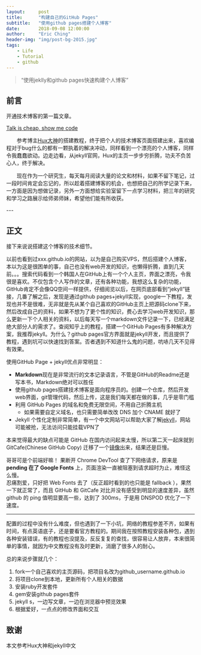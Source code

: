 ```yaml
---
layout:     post
title:      "构建自己的GitHub Pages"
subtitle:   "使用github pages搭建个人博客"
date:       2018-09-08 12:00:00
author:     "Eric Ching"
header-img: "img/post-bg-2015.jpg"
tags:
    - Life
    - Tutorial
    - github
---
```


> “使用jeklly和github pages快速构建个人博客”

## 前言

开通技术博客的第一篇文章。

[Talk is cheap, show me code](#build)

&#8194;&#8194;&#8194;&#8194;参考博主[Hux大神](https://huangxuan.me/)的搭建教程，终于把个人的技术博客页面搭建出来，喜欢编程对于bug什么的都有一颗执着的解决冲动，同样看到一个漂亮的个人博客，同样令我蠢蠢欲动。边走边看，从jekyll官网，Hux的主页一步步穷折腾，功夫不负苦心人，终于解决。

&#8194;&#8194;&#8194;&#8194;现在作为一个研究生，每天每月阅读大量的论文和材料，如果不留下笔记，过一段时间肯定会忘记的，所以趁着搭建博客的机会，也想把自己的所学记录下来，一方面是因为想做记录，另外一方面想给实验室留下一点学习材料，把三年的研究和学习之路展示给师弟师妹，希望他们能有所收获。

<p id = "build"></p>
---

## 正文

接下来说说搭建这个博客的技术细节。  

以前也看到过xxx.github.io的网站，以为是自己购买VPS，然后搭建个人博客，本以为这是很困单的事，自己也没有web开发的知识，也懒得折腾，直到几天前。。。搜索代码看到一个韩国人在GitHub上有一个个人主页，界面之漂亮，令我很是喜欢。不仅包含个人写作的文章，还有各种功能，我想这么复杂的功能，GitHub肯定不会像QQ空间一样提供，仔细阅览以后，在网页底部看到“jekyll”链接，几番了解之后，发现是通过github pages+jekyll实现，google一下教程，发现也并不是很难，无非就是先从某个自己喜欢的GitHub主页上把源码clone下来，然后改成自己的资料，如果不想为了更个性的知识，费心去学习web开发知识，那么更新一下个人相关的资料，以后每天写一个markdown文件记录一下，已经满足绝大部分人的需求了。查阅知乎上的教程，搭建一个GitHub Pages有多种解决方案，我推荐jekyll。为什么？github pages官方界面就是jekyll开发，而且提供了教程，遇到坑可以快速找到答案。否者遇到不知道什么鬼的问题，吭哧几天不见得有效果。

使用GitHub Page + jekyll优点非常明显：

* **Markdown**现在是非常流行的文本记录语言，不管是GitHub的Readme还是写本书，Markdown绝对可以胜任
* 使用github pages搭建技术博客是面向程序员的。创建一个仓库，然后开发web界面，git管理代码，然后上传，这是我们每天都在做的事，几乎是零门槛
* 利用 GitHub Pages 的域名和免费无限空间，不用自己折腾主机
	* 如果需要自定义域名，也只需要简单改改 DNS 加个 CNAME 就好了
* Jekyll 个性化定制非常简单，有一个中文网站可以帮助大家了解[jekyll](http://jekyllcn.com/)，网站可能被抢，无法访问只能挂载VPN了

本来觉得最大的缺点可能是 GitHub 在国内访问起来太慢，所以第二天一起床就到 GitCafe(Chinese GitHub Copy) 迁移了一个[镜像](http://huxpro.gitcafe.io)出来，结果还是巨慢。

哥哥可是个前端好嘛！ 果断开 Chrome DevTool 查了下网络请求，原来是 **pending 在了 Google Fonts** 上，页面渲染一直被阻塞到请求超时为止，难怪这么慢。  
忍痛割爱，只好把 Web Fonts 去了（反正超时看到的也只能是 fallback ），果然一下就正常了，而且 GitHub 和 GitCafe 对比并没有感受到明显的速度差异，虽然 github 的 ping 值明显要高一些，达到了 300ms，于是用 DNSPOD 优化了一下速度。

---
配置的过程中没有什么难度，但也遇到了一下小坑，网络的教程参差不齐，如果有时间，有点英语底子，还是要看官方教程的。期间我在按照教程安装各种包，遇到各种安装错误，有的教程也没提及，反反复复的查找，很容易让人放弃，本来很简单的事情，就因为中文教程没有及时更新，消磨了很多人的耐心。

总的来说步骤就几个：
1. fork一个自己喜欢的主页源码，把项目名改为github_username.github.io
2. 将项目clone到本地，更新所有个人相关的数据
3. 安装ruby开发套件
4. gem安装github pages套件
5. jekyll s，一边写文章，一边在浏览器中预览效果
6. 根据爱好，一点点的修改界面和交互

## 致谢

本文参考Hux大神和jekyll中文